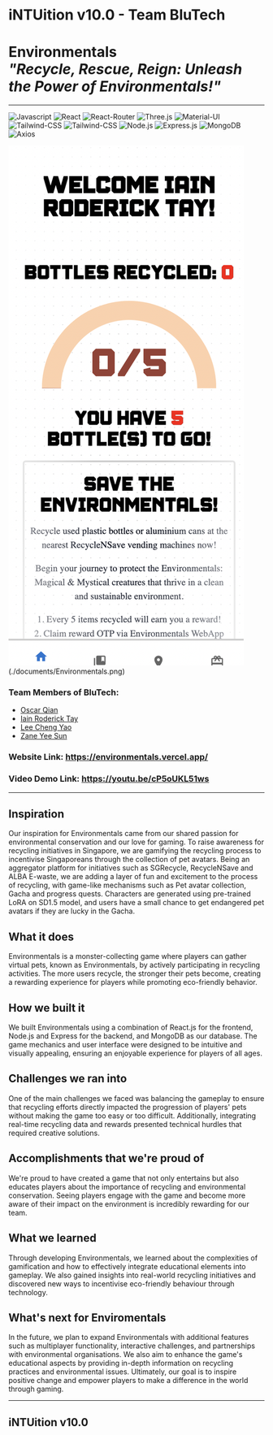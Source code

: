 # iNTUition v10.0 - Team BluTech

# Environmentals <br/> _"Recycle, Rescue, Reign: Unleash the Power of Environmentals!"_ <br/> 

---

<div>
  <img src="http://img.shields.io/badge/Javascript-fcd400?style=flat-square&logo=javascript&logoColor=black" alt="Javascript">
	<img src="https://img.shields.io/badge/React-20232A?style=flat-square&logo=react&logoColor=61DAFB" alt="React">
	<img src="https://img.shields.io/badge/React Router-black?style=flat-square&logo=reactrouter&logoColor=CA4245" alt="React-Router">
	<img src="https://img.shields.io/badge/threejs-black?style=flat-square&logo=three.js&logoColor=white" alt="Three.js">
	<img src="https://img.shields.io/badge/Material--UI-0081CB?style=flat-square&logo=mui&logoColor=white" alt="Material-UI">
	<img src="https://img.shields.io/badge/Tailwind--CSS-06B6D4?style=flat-square&logo=tailwind-css&logoColor=white" alt="Tailwind-CSS">
	<img src="https://img.shields.io/badge/GSAP-88CE02?style=flat-square&logo=greensock&logoColor=white" alt="Tailwind-CSS">
	<img src="https://img.shields.io/badge/Node.js-43853D?style=flat-square&logo=node.js&logoColor=white" alt="Node.js">
	<img src="https://img.shields.io/badge/Express.js-17202C?style=flat-square&logo=express" alt="Express.js">
	<img src="https://img.shields.io/badge/MongoDB-4EA94B?style=flat-square&logo=mongodb&logoColor=white" alt="MongoDB">
	<img src="https://img.shields.io/badge/Axios-5A29E4?style=flat-square&logo=axios&logoColor=white" alt="Axios">

![Cover](./documents/Homepage.png)(./documents/Environmentals.png)

### Team Members of BluTech:

- [Oscar Qian](https://github.com/oscarqjh)
- [Iain Roderick Tay](https://github.com/eeyearn)
- [Lee Cheng Yao](https://github.com/chengyaolee)
- [Zane Yee Sun](https://github.com/zazzane)

### Website Link: https://environmentals.vercel.app/

### Video Demo Link: https://youtu.be/cP5oUKL51ws

---

## Inspiration
Our inspiration for Environmentals came from our shared passion for environmental conservation and our love for gaming. To raise awareness for recycling initiatives in Singapore, we are gamifying the recycling process to incentivise Singaporeans through the collection of pet avatars. Being an aggregator platform for initiatives such as SGRecycle, RecycleNSave and ALBA E-waste, we are adding a layer of fun and excitement to the process of recycling, with game-like mechanisms such as Pet avatar collection, Gacha and progress quests. Characters are generated using pre-trained LoRA on SD1.5 model, and users have a small chance to get endangered pet avatars if they are lucky in the Gacha.

## What it does
Environmentals is a monster-collecting game where players can gather virtual pets, known as Environmentals, by actively participating in recycling activities. The more users recycle, the stronger their pets become, creating a rewarding experience for players while promoting eco-friendly behavior.

## How we built it
We built Environmentals using a combination of React.js for the frontend, Node.js and Express for the backend, and MongoDB as our database. The game mechanics and user interface were designed to be intuitive and visually appealing, ensuring an enjoyable experience for players of all ages.

## Challenges we ran into
One of the main challenges we faced was balancing the gameplay to ensure that recycling efforts directly impacted the progression of players' pets without making the game too easy or too difficult. Additionally, integrating real-time recycling data and rewards presented technical hurdles that required creative solutions.

## Accomplishments that we're proud of
We're proud to have created a game that not only entertains but also educates players about the importance of recycling and environmental conservation. Seeing players engage with the game and become more aware of their impact on the environment is incredibly rewarding for our team.

## What we learned
Through developing Environmentals, we learned about the complexities of gamification and how to effectively integrate educational elements into gameplay. We also gained insights into real-world recycling initiatives and discovered new ways to incentivise eco-friendly behaviour through technology.

## What's next for Enviromentals
In the future, we plan to expand Environmentals with additional features such as multiplayer functionality, interactive challenges, and partnerships with environmental organisations. We also aim to enhance the game's educational aspects by providing in-depth information on recycling practices and environmental issues. Ultimately, our goal is to inspire positive change and empower players to make a difference in the world through gaming.

---

## iNTUition v10.0

